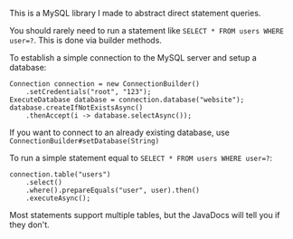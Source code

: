 This is a MySQL library I made to abstract direct statement queries.

You should rarely need to run a statement like `SELECT * FROM users WHERE user=?`. This is done via builder methods.

To establish a simple connection to the MySQL server and setup a database:

    Connection connection = new ConnectionBuilder()
        .setCredentials("root", "123");
    ExecuteDatabase database = connection.database("website");
    database.createIfNotExistsAsync()
        .thenAccept(i -> database.selectAsync());
        
If you want to connect to an already existing database, use `ConnectionBuilder#setDatabase(String)`

To run a simple statement equal to `SELECT * FROM users WHERE user=?`:

    connection.table("users")
        .select()
        .where().prepareEquals("user", user).then()
        .executeAsync();
        
Most statements support multiple tables, but the JavaDocs will tell you if they don't.